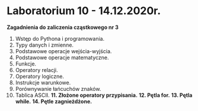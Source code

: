 # Laboratorium 10 - 14.12.2020r.

__Zagadnienia do zaliczenia cząstkowego nr 3__

1. Wstęp do Pythona i programowania.
2. Typy danych i zmienne.
3. Podstawowe operacje wejścia-wyjścia.
4. Podstawowe operacje matematyczne.
5. Funkcje.
6. Operatory relacji.
7. Operatory logiczne.
8. Instrukcje warunkowe.
9. Porównywanie łańcuchów znaków.
10. Tablica ASCII.
__11. Złożone operatory przypisania.__
__12. Pętla for.__
__13. Pętla while.__
__14. Pętle zagnieżdżone.__
